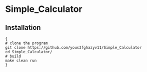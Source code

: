 # Simple_Calculator
## Installation
```
{
# clone the program
git clone https://github.com/yous3fghazyv11/Simple_Calculator
cd Simple_Calculator/
# build
make clean run
}
```
